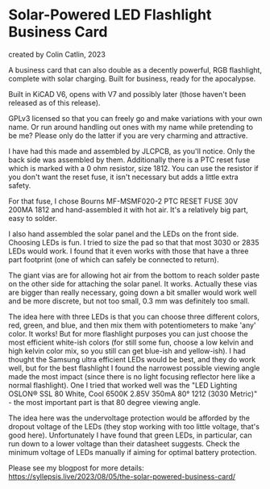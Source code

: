 # Solar-Powered LED Flashlight Business Card
created by Colin Catlin, 2023

A business card that can also double as a decently powerful, RGB flashlight, complete with solar charging. Built for business, ready for the apocalypse.

Built in KiCAD V6, opens with V7 and possibly later (those haven't been released as of this release).

GPLv3 licensed so that you can freely go and make variations with your own name. Or run around handling out ones with my name while pretending to be me? Please only do the latter if you are very charming and attractive.

I have had this made and assembled by JLCPCB, as you'll notice. Only the back side was assembled by them. 
Additionally there is a PTC reset fuse which is marked with a 0 ohm resistor, size 1812. 
You can use the resistor if you don't want the reset fuse, it isn't necessary but adds a little extra safety.

For that fuse, I chose Bourns MF-MSMF020-2 PTC RESET FUSE 30V 200MA 1812 and hand-assembled it with hot air. It's a relatively big part, easy to solder.

I also hand assembled the solar panel and the LEDs on the front side. Choosing LEDs is fun. I tried to size the pad so that that most 3030 or 2835 LEDs would work. 
I found that it even works with those that have a three part footprint (one of which can safely be connected to return). 

The giant vias are for allowing hot air from the bottom to reach solder paste on the other side for attaching the solar panel. It works. Actually these vias are bigger than really necessary, going down a bit smaller would work well and be more discrete, but not too small, 0.3 mm was definitely too small.

The idea here with three LEDs is that you can choose three different colors, red, green, and blue, and then mix them with potentiometers to make 'any' color. It works! 
But for more flashlight purposes you can just choose the most efficient white-ish colors (for still some fun, choose a low kelvin and high kelvin color mix, so you still can get blue-ish and yellow-ish). I had thought the Samsung ultra efficient LEDs would be best, and they do work well, but for the best flashlight I found the narrowest possible viewing angle made the most impact (since there is no light focusing reflector here like a normal flashlight). One I tried that worked well was the "LED Lighting OSLON® SSL 80 White, Cool 6500K 2.85V 350mA 80° 1212 (3030 Metric)" - the most important part is that 80 degree viewing angle.

The idea here was the undervoltage protection would be afforded by the dropout voltage of the LEDs (they stop working with too little voltage, that's good here). Unfortunately I have found that green LEDs, in particular, can run down to a lower voltage than their datasheet suggests. Check the minimum voltage of LEDs manually if aiming for optimal battery protection.

Please see my blogpost for more details: 
https://syllepsis.live/2023/08/05/the-solar-powered-business-card/
